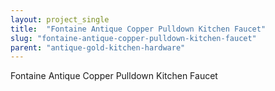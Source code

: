 ```yaml
---
layout: project_single
title:  "Fontaine Antique Copper Pulldown Kitchen Faucet"
slug: "fontaine-antique-copper-pulldown-kitchen-faucet"
parent: "antique-gold-kitchen-hardware"
---
```

Fontaine Antique Copper Pulldown Kitchen Faucet